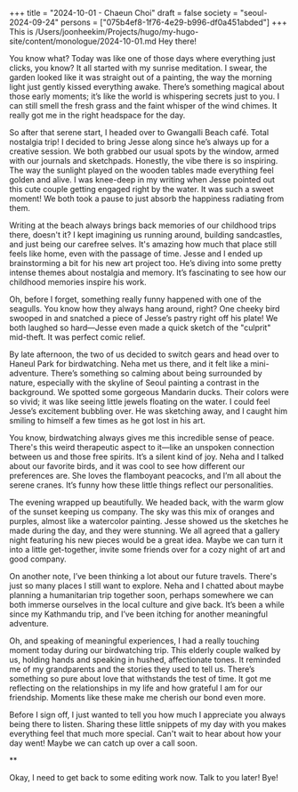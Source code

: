 +++
title = "2024-10-01 - Chaeun Choi"
draft = false
society = "seoul-2024-09-24"
persons = ["075b4ef8-1f76-4e29-b996-df0a451abded"]
+++
This is /Users/joonheekim/Projects/hugo/my-hugo-site/content/monologue/2024-10-01.md
Hey there!

You know what? Today was like one of those days where everything just clicks, you know? It all started with my sunrise meditation. I swear, the garden looked like it was straight out of a painting, the way the morning light just gently kissed everything awake. There’s something magical about those early moments; it’s like the world is whispering secrets just to you. I can still smell the fresh grass and the faint whisper of the wind chimes. It really got me in the right headspace for the day.

So after that serene start, I headed over to Gwangalli Beach café. Total nostalgia trip! I decided to bring Jesse along since he’s always up for a creative session. We both grabbed our usual spots by the window, armed with our journals and sketchpads. Honestly, the vibe there is so inspiring. The way the sunlight played on the wooden tables made everything feel golden and alive. I was knee-deep in my writing when Jesse pointed out this cute couple getting engaged right by the water. It was such a sweet moment! We both took a pause to just absorb the happiness radiating from them. 

Writing at the beach always brings back memories of our childhood trips there, doesn't it? I kept imagining us running around, building sandcastles, and just being our carefree selves. It's amazing how much that place still feels like home, even with the passage of time. Jesse and I ended up brainstorming a bit for his new art project too. He’s diving into some pretty intense themes about nostalgia and memory. It’s fascinating to see how our childhood memories inspire his work.

Oh, before I forget, something really funny happened with one of the seagulls. You know how they always hang around, right? One cheeky bird swooped in and snatched a piece of Jesse’s pastry right off his plate! We both laughed so hard—Jesse even made a quick sketch of the "culprit" mid-theft. It was perfect comic relief.

By late afternoon, the two of us decided to switch gears and head over to Haneul Park for birdwatching. Neha met us there, and it felt like a mini-adventure. There’s something so calming about being surrounded by nature, especially with the skyline of Seoul painting a contrast in the background. We spotted some gorgeous Mandarin ducks. Their colors were so vivid; it was like seeing little jewels floating on the water. I could feel Jesse’s excitement bubbling over. He was sketching away, and I caught him smiling to himself a few times as he got lost in his art.

You know, birdwatching always gives me this incredible sense of peace. There's this weird therapeutic aspect to it—like an unspoken connection between us and those free spirits. It’s a silent kind of joy. Neha and I talked about our favorite birds, and it was cool to see how different our preferences are. She loves the flamboyant peacocks, and I’m all about the serene cranes. It’s funny how these little things reflect our personalities.

The evening wrapped up beautifully. We headed back, with the warm glow of the sunset keeping us company. The sky was this mix of oranges and purples, almost like a watercolor painting. Jesse showed us the sketches he made during the day, and they were stunning. We all agreed that a gallery night featuring his new pieces would be a great idea. Maybe we can turn it into a little get-together, invite some friends over for a cozy night of art and good company.

On another note, I’ve been thinking a lot about our future travels. There's just so many places I still want to explore. Neha and I chatted about maybe planning a humanitarian trip together soon, perhaps somewhere we can both immerse ourselves in the local culture and give back. It’s been a while since my Kathmandu trip, and I’ve been itching for another meaningful adventure.

Oh, and speaking of meaningful experiences, I had a really touching moment today during our birdwatching trip. This elderly couple walked by us, holding hands and speaking in hushed, affectionate tones. It reminded me of my grandparents and the stories they used to tell us. There’s something so pure about love that withstands the test of time. It got me reflecting on the relationships in my life and how grateful I am for our friendship. Moments like these make me cherish our bond even more.

Before I sign off, I just wanted to tell you how much I appreciate you always being there to listen. Sharing these little snippets of my day with you makes everything feel that much more special. Can't wait to hear about how your day went! Maybe we can catch up over a call soon.

**

Okay, I need to get back to some editing work now. Talk to you later! Bye!
